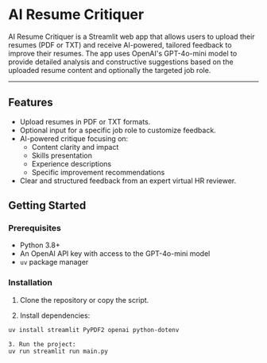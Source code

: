 # AI Resume Critiquer

AI Resume Critiquer is a Streamlit web app that allows users to upload their resumes (PDF or TXT) and receive AI-powered, tailored feedback to improve their resumes. The app uses OpenAI's GPT-4o-mini model to provide detailed analysis and constructive suggestions based on the uploaded resume content and optionally the targeted job role.

---

## Features

- Upload resumes in PDF or TXT formats.
- Optional input for a specific job role to customize feedback.
- AI-powered critique focusing on:
  - Content clarity and impact
  - Skills presentation
  - Experience descriptions
  - Specific improvement recommendations
- Clear and structured feedback from an expert virtual HR reviewer.


## Getting Started

### Prerequisites

- Python 3.8+
- An OpenAI API key with access to the GPT-4o-mini model
- `uv` package manager

### Installation

1. Clone the repository or copy the script.

2. Install dependencies:

```bash
uv install streamlit PyPDF2 openai python-dotenv

3. Run the project:
uv run streamlit run main.py
